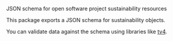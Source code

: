 JSON schema for open software project sustainability resources

This package exports a JSON schema for sustainability objects.

You can validate data against the schema using libraries like [tv4](https://www.npmjs.com/package/tv4).
